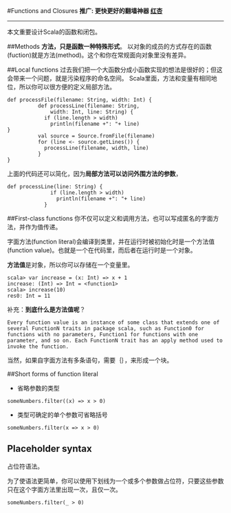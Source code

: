 #Functions and Closures
**推广: 更快更好的翻墙神器 [红杏]( http://honx.in/i/VPZdDZnKEyd7byzB)**

---
本文重要设计Scala的函数和闭包。

##Methods
**方法，只是函数一种特殊形式**。
以对象的成员的方式存在的函数(fuction)就是方法(method)。这个和你在常规面向对象里没有差异。

##Local functions
过去我们把一个大函数分成小函数实现的想法是很好的；但这会带来一个问题，就是污染程序的命名空间。
Scala里面，方法和变量有相同地位，所以你可以很方便的定义局部方法。

```
def processFile(filename: String, width: Int) {          def processLine(filename: String,              width: Int, line: String) {            if (line.length > width)              println(filename +": "+ line)}          val source = Source.fromFile(filename)          for (line <- source.getLines()) {            processLine(filename, width, line)          }}
```
上面的代码还可以简化，因为**局部方法可以访问外围方法的参数**，
```def processLine(line: String) {              if (line.length > width)                println(filename +": "+ line)            }
```

##First-class functions
你不仅可以定义和调用方法，也可以写成匿名的字面方法，并作为值传递。

字面方法(function literal)会编译到类里，并在运行时被初始化时是一个方法值(function value)。也就是一个在代码里，而后者在运行时是一个对象。

**方法值**是对象，所以你可以存储在一个变量里。

```
scala> var increase = (x: Int) => x + 1increase: (Int) => Int = <function1>scala> increase(10)res0: Int = 11```
补充：**到底什么是方法值呢**？
```Every function value is an instance of some class that extends one of several FunctionN traits in package scala, such as Function0 for functions with no parameters, Function1 for functions with one parameter, and so on. Each FunctionN trait has an apply method used to invoke the function.```
当然，如果自字面方法有多条语句，需要｛｝，来形成一个块。
##Short forms of function literal
- 省略参数的类型
```
someNumbers.filter((x) => x > 0)
```

- 类型可确定的单个参数可省略括号

```
someNumbers.filter(x => x > 0)
```

## Placeholder syntax
占位符语法。

为了使语法更简单，你可以使用下划线为一个或多个参数做占位符，只要这些参数只在这个字面方法里出现一次，且仅一次。

```
someNumbers.filter(_ > 0)
```


